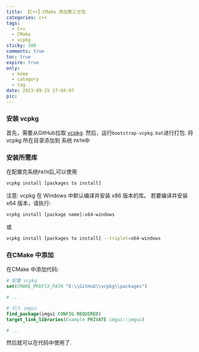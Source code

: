 ```yaml
---
title: 【C++】CMake 添加第三方包
categories: c++
tags:
  - C++
  - CMake
  - vcpkg
sticky: 100
comments: true
toc: true
expire: true
only:
  - home
  - category
  - tag
date: 2023-09-25 17:04:07
pic:
---
```


### 安装 vcpkg

首先，需要从GitHub拉取 [vcpkg](https://github.com/Microsoft/vcpkg).
然后，运行`bootstrap-vcpkg.bat`进行打包.
将 vcpkg 所在目录添加到 系统 `PATH`中


### 安装所需库

在配置完系统`PATH`后,可以使用
```sh
vcpkg install [packages to install]
```

注意: vcpkg 在 Windows 中默认编译并安装 x86 版本的库。 若要编译并安装 x64 版本，请执行:
```sh
vcpkg install [package name]:x64-windows
```
或
```sh
vcpkg install [packages to install] --triplet=x64-windows
```

### 在CMake 中添加

在CMake 中添加代码:
```cmake
# 配置 vcpkg
set(CMAKE_PREFIX_PATH "E:\\GitHub\\vcpkg\\packages")

# ...

# 引入 imgui
find_package(imgui CONFIG REQUIRED)
target_link_libraries(Example PRIVATE imgui::imgui)

# ...
```

然后就可以在代码中使用了.